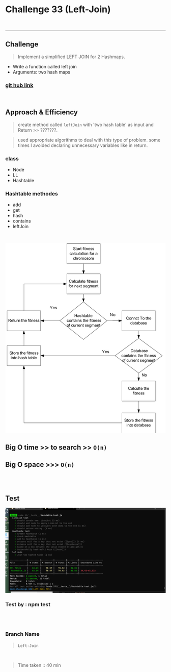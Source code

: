 # Challenge 33 (Left-Join)

<br>
<hr>

## Challenge

> Implement a simplified LEFT JOIN for 2 Hashmaps.

- Write a function called left join
- Arguments: two hash maps

### [git hub link](https://github.com/mr-atta/code_challenge_401/tree/main/code.33)

<br>

## Approach & Efficiency

> create method called `leftJoin` with 'two hash table' as input and Return >> ???????. <br>

> used appropriate algorithms to deal with this type of problem.
> some times I avoided declaring unnecessary variables like in return.

<!-- ## API -->

### class

- Node
- LL
- Hashtable

### Hashtable methodes

- add
- get
- hash
- contains
- leftJoin

<br>

 <!-- ## whitbord -->

![_Tracing_](./img/Flow-chart-of-Database-Hash-table-configuration-process.png)

<!-- ![pseudocode]() -->

<!-- ## **_Tracing_**

![tracing](./img/Flow-chart-of-Database-Hash-table-configuration-process.png)

![tracing](./img/fe127c03-663f-4ded-bc70-7c4aa02f5cb6.png) -->

## **Big O time** >> to search >> `O(n)`

## **Big O space** >>> `O(n)`

<br>
<br>

## Test

![test](./img/Capture-33-t.PNG)

### Test by : npm test

<br>
<br>

### Branch Name

> `Left-Join`

<br>

> Time taken :: 40 min
